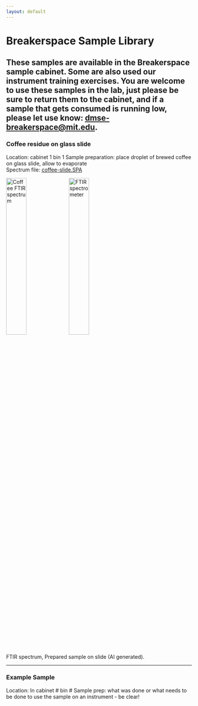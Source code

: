 ```yaml
---
layout: default
---
```

# Breakerspace Sample Library

These samples are available in the Breakerspace sample cabinet. Some are also used our instrument training exercises. You are welcome to use these samples in the lab, just please be sure to return them to the cabinet, and if a sample that gets consumed is running low, please let use know: [dmse-breakerspace@mit.edu](mailto:dmse-breakerspace@mit.edu).
---
### Coffee residue on glass slide

Location: cabinet 1 bin 1
Sample preparation: place droplet of brewed coffee on glass slide, allow to evaporate  
Spectrum file: [coffee-slide.SPA](../assets/img/sample-library/coffee-slide.SPA)

<figure style="margin-left:0; margin-right:0;">
	<img src="../assets/img/sample-library/coffee-slide-ftir.JPG" alt="Coffee FTIR spectrum" style="width:33%; margin:0"> 
	<img src="../assets/img/sample-library/coffee-slide-ai.JPG" alt="FTIR spectrometer" style="width:33%; margin:0">
	<figcaption> FTIR spectrum, Prepared sample on slide (AI generated). </figcaption>
</figure>

---

### Example Sample

Location: In cabinet # bin #
Sample prep: what was done or what needs to be done to use the sample on an instrument - be clear!
